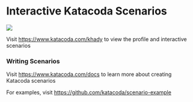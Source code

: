 # Interactive Katacoda Scenarios

[![](http://shields.katacoda.com/katacoda/khady/count.svg)](https://www.katacoda.com/khady "Get your profile on Katacoda.com")

Visit https://www.katacoda.com/khady to view the profile and interactive scenarios

### Writing Scenarios
Visit https://www.katacoda.com/docs to learn more about creating Katacoda scenarios

For examples, visit https://github.com/katacoda/scenario-example
